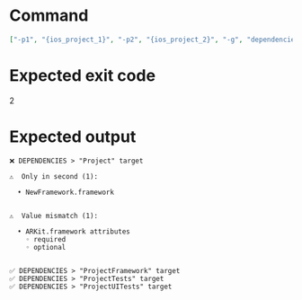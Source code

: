 # Command
```json
["-p1", "{ios_project_1}", "-p2", "{ios_project_2}", "-g", "dependencies", "-f", "console", "-v"]
```

# Expected exit code
2

# Expected output
```
❌ DEPENDENCIES > "Project" target

⚠️  Only in second (1):

  • NewFramework.framework


⚠️  Value mismatch (1):

  • ARKit.framework attributes
    ◦ required
    ◦ optional


✅ DEPENDENCIES > "ProjectFramework" target
✅ DEPENDENCIES > "ProjectTests" target
✅ DEPENDENCIES > "ProjectUITests" target


```
